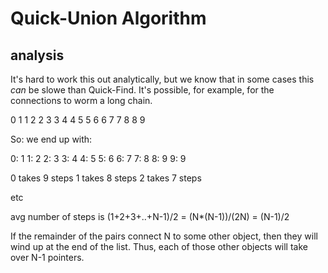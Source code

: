 # Quick-Union Algorithm

## analysis

It's hard to work this out analytically, but we know that in some cases this _can_ be slowe than Quick-Find. It's possible, for example, for the connections to worm a long chain.

0 1
1 2
2 3
3 4
4 5
5 6
6 7
7 8
8 9

So: we end up with:

0: 1
1: 2
2: 3
3: 4
4: 5
5: 6
6: 7
7: 8
8: 9
9: 9

0 takes 9 steps
1 takes 8 steps
2 takes 7 steps

etc

avg number of steps is (1+2+3+..+N-1)/2 = (N\*(N-1))/(2N) = (N-1)/2

If the remainder of the pairs connect N to some other object, then they will wind up at the end of the list. Thus, each of those other objects will take over N-1 pointers.
